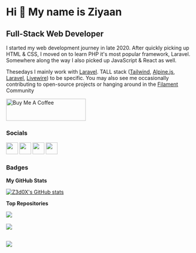 Hi 👋 My name is Ziyaan
=======================

Full-Stack Web Developer
------------------------

I started my web development journey in late 2020. After quickly picking up HTML & CSS, I moved on to learn PHP it's most popular framework, Laravel. Somewhere along the way I also picked up JavaScript & React as well.

Thesedays I mainly work with [Laravel](https://laravel.com). TALL stack ([Tailwind](https://tailwindcss.com), [Alpine.js](https://alpinejs.dev), [Laravel](https://laravel.com), [Livewire](https://laravel-livewire.com)) to be specific. You may also see me occasionally contributing to open-source projects or hanging around in the [Filament](https://filamentphp.com) Community

<a href="https://www.buymeacoffee.com/ZedoX" target="_blank"><img src="https://cdn.buymeacoffee.com/buttons/v2/default-black.png" alt="Buy Me A Coffee" style="height: 60px !important;width: 217px !important;" ></a>


### Socials

<p align="left"> <a href="https://www.github.com/Z3d0X" target="_blank" rel="noreferrer"><img src="https://raw.githubusercontent.com/danielcranney/readme-generator/main/public/icons/socials/github-dark.svg" width="32" height="32" /></a> <a href="http://www.instagram.com/Z3d0X" target="_blank" rel="noreferrer"><img src="https://raw.githubusercontent.com/danielcranney/readme-generator/main/public/icons/socials/instagram.svg" width="32" height="32" /></a> <a href="https://www.linkedin.com/in/ziyaan-hassan" target="_blank" rel="noreferrer"><img src="https://raw.githubusercontent.com/danielcranney/readme-generator/main/public/icons/socials/linkedin.svg" width="32" height="32" /></a> <a href="https://www.twitter.com/Z3d0X" target="_blank" rel="noreferrer"><img src="https://raw.githubusercontent.com/danielcranney/readme-generator/main/public/icons/socials/twitter.svg" width="32" height="32" /></a></p>

### Badges

<b>My GitHub Stats</b>

<a href="http://www.github.com/Z3d0X"><img src="https://github-readme-stats.vercel.app/api?username=Z3d0X&show_icons=true&hide=&title_color=6366f1&text_color=ffffff&icon_color=6366f1&bg_color=000000&hide_border=true&show_icons=true" alt="Z3d0X's GitHub stats" /></a>

<b>Top Repositories</b>

  <a href="https://github.com/Z3d0X/filament-logger" align="center">
    <img align="center" src="https://github-readme-stats.vercel.app/api/pin/?username=Z3d0X&repo=filament-logger&title_color=6366f1&text_color=ffffff&icon_color=6366f1&bg_color=000000&hide_border=true&locale=en" />
  </a>
  <br /><br />
  
  <a href="https://github.com/Z3d0X/filament-fabricator" align="center">
    <img align="center" src="https://github-readme-stats.vercel.app/api/pin/?username=Z3d0X&repo=filament-fabricator&title_color=6366f1&text_color=ffffff&icon_color=6366f1&bg_color=000000&hide_border=true&locale=en" />
  </a>
  <br /><br />

<a href="https://github.com/Z3d0X/laravel-dhiraagu-sms" align="center"><img align="center" src="https://github-readme-stats.vercel.app/api/pin/?username=Z3d0X&repo=laravel-dhiraagu-sms&title_color=6366f1&text_color=ffffff&icon_color=6366f1&bg_color=000000&hide_border=true&locale=en" /></a>
